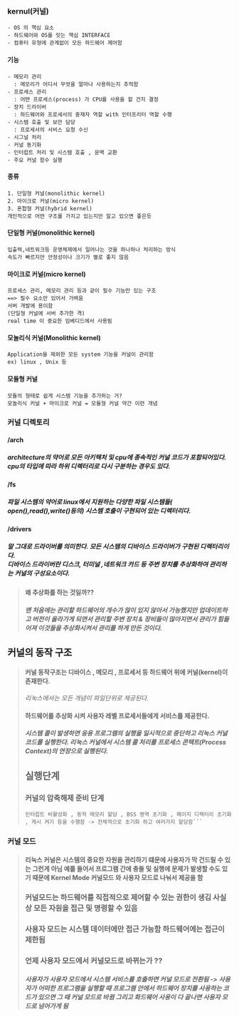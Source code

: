 ### kernul(커널)
```
- OS 의 핵심 요소
- 하드웨어와 OS를 잇는 핵심 INTERFACE
- 컴퓨터 유형에 관계없이 모든 하드웨어 제어함
```
#### 기능
```
- 메모리 관리
  : 메모리가 어디서 무엇을 얼마나 사용하는지 추적함
- 프로세스 관리
  : 어떤 프로세스(process) 가 CPU를 사용을 할 건지 결정
- 장치 드라이버
  : 하드웨어와 프로세서의 중재자 역할 with 인터프리터 역할 수행
- 시스템 호출 및 보안 담당
  : 프로세서의 서비스 요청 수신
- 시그널 처리
- 커널 동기화
- 인터럽트 처리 및 시스템 호출 , 문맥 교환
- 주요 커널 함수 실행
```

#### 종류
```
1. 단일형 커널(monolithic kernel)
2. 마이크로 커널(micro kernel)
3. 혼합형 커널(hybrid kernel)
개인적으로 어떤 구조를 가지고 있는지만 알고 있으면 좋은듯
```

#### 단일형 커널(monolithic kernel)
``` 
입출력,네트워크등 운영체제에서 일어나는 것을 하나하나 처리하는 방식
속도가 빠르지만 안정성이나 크기가 별로 좋지 않음
```

#### 마이크로 커널(micro kernel)
```
프로세스 관리, 메모리 관리 등과 같이 필수 기능만 있는 구조
==> 필수 요소만 있어서 가벼움
서버 개발에 용이함
(단일형 커널에 서버 추가한 격)
real time 이 중요한 임베디드에서 사용됨
```

#### 모놀리식 커널(Monolithic kernel)
```
Application을 제외한 모든 system 기능을 커널이 관리함
ex) linux , Unix 등
```

#### 모듈형 커널
```
모듈의 형태로 쉽게 시스템 기능을 추가하는 거?
모놀리식 커널 + 마이크로 커널 = 모듈형 커널 약간 이런 개념
```

### 커널 디렉토리
#### /arch
##### architecture의 약어로 모든 아키텍처 및 cpu에 종속적인 커널 코드가 포함되어있다.<br>cpu의 타입에 따라 하위 디렉터리로 다시 구분하는 경우도 있다.
#### /fs
##### 파일 시스템의 약어로 linux에서 지원하는 다양한 파일 시스템들( open(),read(),write()등의) 시스템 호출이 구현되어 있는 디렉터리다.
#### /drivers
##### 말 그대로 드라이버를 의미한다. 모든 시스템의 디바이스 드라이버가 구현된 디렉터리이다.<br>디바이스 드라이버란 디스크, 터미널 ,네트워크 카드 등 주변 장치를 추상화하여 관리하는 커널의 구성요소이다.
> #### 왜 추상화를 하는 것일까??
> ##### 맨 처음에는 관리할 하드웨어의 개수가 많이 있지 않아서 가능했지만 업데이트하고 버전이 올라가게 되면서 관리할 주변 장치 & 장비들이 많아지면서 관리가 힘들어져 이것들을 추상화시켜서 관리를 하게 만든 것이다.

## 커널의 동작 구조
> #### 커널 동작구조는 디바이스 , 메모리 , 프로세서 등 하드웨어 위에 커널(kernel)이 존재한다.
> *리눅스에서는 모든 개념이 파일단위로 제공된다.*
> #### 하드웨어를 추상화 시켜 사용자 레벨 프로세서들에게 서비스를 제공한다.
> ##### 시스템 콜이 발생하면 응용 프로그램의 실행을 일시적으로 중단하고 리눅스 커널 코드를 실행한다. 리눅스 커널에서 시스템 콜 처리를 프로세스 콘텍트(Process Context)의 연장으로 실행된다.
> ## 실행단계
> ### 커널의 압축해제 준비 단계
> ```
> 인터럽트 비활성화 , 동적 메모리 할당 , BSS 영역 초기화 , 페이지 디렉터리 초기화 , 캐시 켜기 등을 수행함 -> 전체적으로 초기화 하고 여러가지 할당함```

### 커널 모드
> #### 리눅스 커널은 시스템의 중요한 자원을 관리하기 떄문에 사용자가 막 건드릴 수 있는 그런게 아님 예를 들어서 프로그램 간에 충돌 및 실행에 문제가 발생할 수도 있기 때문에 Kernel Mode 커널모드 와 사용자 모드로 나눠서 제공을 함
> ### 커널모드는 하드웨어를 직접적으로 제어할 수 있는 권한이 생김 사실상 모든 자원을 접근 및 명령할 수 있음
> ### 사용자 모드는 시스템 데이터에만 접근 가능함 하드웨어에는 접근이 제한됨 
> ### 언제 사용자 모드에서 커널모드로 바뀌는가 ??
> ##### 사용자가 사용자 모드에서 시스템 서비스를 호출하면 커널 모드로 전환됨 -> 사용자가 어떠한 프로그램을 실행할 때 프로그램 안에서 하드웨어 장치를 사용하는 코드가 있으면 그 때 커널 모드로 바뀜 그리고 화드웨어 사용이 다 끝나면 사용자 모드로 넘어가게 됨
